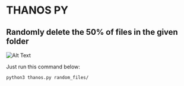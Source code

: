 # THANOS PY
## Randomly delete the 50% of files in the given folder

![Alt Text](https://media.giphy.com/media/LOoaJ2lbqmduxOaZpS/giphy.gif)

Just run this command below:
```python3
python3 thanos.py random_files/
```
